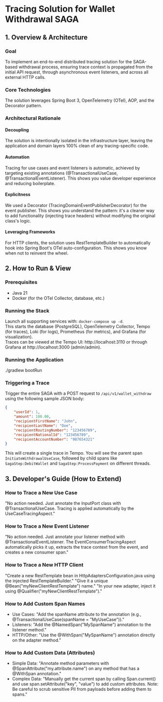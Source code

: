 # Tracing Solution for Wallet Withdrawal SAGA

## 1. Overview & Architecture

### Goal
To implement an end-to-end distributed tracing solution for the SAGA-based withdrawal process, ensuring trace context is propagated from the initial API request, through asynchronous event listeners, and across all external HTTP calls.

### Core Technologies
The solution leverages Spring Boot 3, OpenTelemetry (OTel), AOP, and the Decorator pattern.

### Architectural Rationale

#### Decoupling
The solution is intentionally isolated in the infrastructure layer, leaving the application and domain layers 100% clean of any tracing-specific code.

#### Automation
Tracing for use cases and event listeners is automatic, achieved by targeting existing annotations (@TransactionalUseCase, @TransactionalEventListener). This shows you value developer experience and reducing boilerplate.

#### Explicitness
We used a Decorator (TracingDomainEventPublisherDecorator) for the event publisher. This shows you understand the pattern: it's a cleaner way to add functionality (injecting trace headers) without modifying the original class's logic.

#### Leveraging Frameworks
For HTTP clients, the solution uses RestTemplateBuilder to automatically hook into Spring Boot's OTel auto-configuration. This shows you know when not to reinvent the wheel.

## 2. How to Run & View

### Prerequisites
- Java 21
- Docker (for the OTel Collector, database, etc.)

### Running the Stack
Launch all supporting services with: `docker-compose up -d`.  
This starts the database (PostgreSQL), OpenTelemetry Collector, Tempo (for traces), Loki (for logs), Prometheus (for metrics), and Grafana (for visualization).  
Traces can be viewed at the Tempo UI: http://localhost:3110 or through Grafana at http://localhost:3000 (admin/admin).

### Running the Application
./gradlew bootRun

### Triggering a Trace
Trigger the entire SAGA with a POST request to `/api/v1/wallet_withdraw` using the following sample JSON body:  
```json
{
    "userId": 1,
    "amount": 100.00,
    "recipientFirstName": "John",
    "recipientLastName": "Doe",
    "recipientRoutingNumber": "123456789",
    "recipientNationalId": "123456789",
    "recipientAccountNumber": "987654321"
}
```  
This will create a single trace in Tempo. You will see the parent span `InitiateWithdrawalUseCase`, followed by child spans like `SagaStep:DebitWallet` and `SagaStep:ProcessPayment` on different threads.

## 3. Developer's Guide (How to Extend)

### How to Trace a New Use Case
"No action needed. Just annotate the InputPort class with @TransactionalUseCase. Tracing is applied automatically by the UseCaseTracingAspect."

### How to Trace a New Event Listener
"No action needed. Just annotate your listener method with @TransactionalEventListener. The EventConsumerTracingAspect automatically picks it up, extracts the trace context from the event, and creates a new consumer span."

### How to Trace a New HTTP Client
"Create a new RestTemplate bean in HttpAdaptersConfiguration.java using the injected RestTemplateBuilder."
"Give it a unique @Bean("myNewClientRestTemplate") name."
"In your new adapter, inject it using @Qualifier("myNewClientRestTemplate")."

### How to Add Custom Span Names
- Use Cases: "Add the spanName attribute to the annotation (e.g., @TransactionalUseCase(spanName = "MyUseCase"))."
- Listeners: "Add the @NamedSpan("MySpanName") annotation to the listener method."
- HTTP/Other: "Use the @WithSpan("MySpanName") annotation directly on the adapter method."

### How to Add Custom Data (Attributes)
- Simple Data: "Annotate method parameters with @SpanAttribute("my.attribute.name") on any method that has a @WithSpan annotation."
- Complex Data: "Manually get the current span by calling Span.current() and use span.setAttribute("key", "value") to add custom attributes. Note: Be careful to scrub sensitive PII from payloads before adding them to spans."

